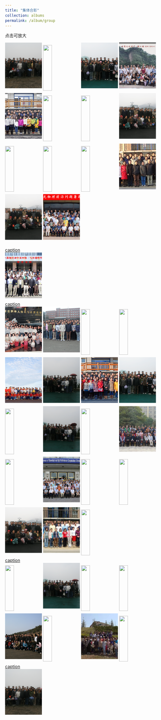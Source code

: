 ```yaml
---
title: "集体合影"
collection: albums
permalink: /album/group
---
```

点击可放大
<style>.gallery-img{height: 150px;object-fit: cover;margin-bottom: 8px;}</style>
<a href="../keli_photo/group/WeChat Image_20220323142515.jpg"><img class="gallery-img" src="../keli_photo/group/WeChat Image_20220323142515.jpg" width="24%"></a>
<a href="../keli_photo/group/会议合影.jpg"><img class="gallery-img" src="../keli_photo/group/会议合影.jpg" width="24%"></a>
<a href="../keli_photo/group/WeChat Image_20220323142327.jpg"><img class="gallery-img" src="../keli_photo/group/WeChat Image_20220323142327.jpg" width="24%"></a>
<a href="../keli_photo/group/mmexport1651062737210.jpg"><img class="gallery-img" src="../keli_photo/group/mmexport1651062737210.jpg" width="24%"></a>
<a href="../keli_photo/group/20141201_GroupPhoto.jpg"><img class="gallery-img" src="../keli_photo/group/20141201_GroupPhoto.jpg" width="24%"></a>
<a href="../keli_photo/group/金石滩.jpg"><img class="gallery-img" src="../keli_photo/group/金石滩.jpg" width="24%"></a>
<a href="../keli_photo/group/WeChat Image_20220323141112.jpg"><img class="gallery-img" src="../keli_photo/group/WeChat Image_20220323141112.jpg" width="24%"></a>
<a href="../keli_photo/group/WeChat Image_20220323142632.jpg"><img class="gallery-img" src="../keli_photo/group/WeChat Image_20220323142632.jpg" width="24%"></a>
<a href="../keli_photo/group/WeChat Image_20220323142656.jpg"><img class="gallery-img" src="../keli_photo/group/WeChat Image_20220323142656.jpg" width="24%"></a>
<a href="../keli_photo/group/WeChat Image_20220328132052.jpg"><img class="gallery-img" src="../keli_photo/group/WeChat Image_20220328132052.jpg" width="24%"></a>
<a href="../keli_photo/group/2012.11.26.jpg"><img class="gallery-img" src="../keli_photo/group/2012.11.26.jpg" width="24%"></a>
<a href="../keli_photo/group/2008_1.jpg"><img class="gallery-img" src="../keli_photo/group/2008_1.jpg" width="24%"></a>
<a href="../keli_photo/group/WeChat Image_20220323142254.jpg"><img class="gallery-img" src="../keli_photo/group/WeChat Image_20220323142254.jpg" width="24%"></a>
<a href="../keli_photo/group/2021.png"><img class="gallery-img" src="../keli_photo/group/2021.png" width="24%"><figcaption>caption</figcaption></a>
<a href="../keli_photo/group/2005.jpg"><img class="gallery-img" src="../keli_photo/group/2005.jpg" width="24%"><figcaption>caption</figcaption></a>
<a href="../keli_photo/group/mmexport1651062750847.jpg"><img class="gallery-img" src="../keli_photo/group/mmexport1651062750847.jpg" width="24%"></a>
<a href="../keli_photo/group/WeChat Image_20220328132724.jpg"><img class="gallery-img" src="../keli_photo/group/WeChat Image_20220328132724.jpg" width="24%"></a>
<a href="../keli_photo/group/WeChat Image_20220323142644.jpg"><img class="gallery-img" src="../keli_photo/group/WeChat Image_20220323142644.jpg" width="24%"></a>
<a href="../keli_photo/group/2016.10.10.jpg"><img class="gallery-img" src="../keli_photo/group/2016.10.10.jpg" width="24%"></a>
<a href="../keli_photo/group/微信图片_20220323131422.jpg"><img class="gallery-img" src="../keli_photo/group/微信图片_20220323131422.jpg" width="24%"></a>
<a href="../keli_photo/group/WeChat Image_20220323142617.jpg"><img class="gallery-img" src="../keli_photo/group/WeChat Image_20220323142617.jpg" width="24%"></a>
<a href="../keli_photo/group/2013_1223.jpg"><img class="gallery-img" src="../keli_photo/group/2013_1223.jpg" width="24%"></a>
<a href="../keli_photo/group/WeChat Image_20220323142545.jpg"><img class="gallery-img" src="../keli_photo/group/WeChat Image_20220323142545.jpg" width="24%"></a>
<a href="../keli_photo/group/WeChat Image_20220323142649.jpg"><img class="gallery-img" src="../keli_photo/group/WeChat Image_20220323142649.jpg" width="24%"></a>
<a href="../keli_photo/group/WeChat Image_20220323142448.jpg"><img class="gallery-img" src="../keli_photo/group/WeChat Image_20220323142448.jpg" width="24%"></a>
<a href="../keli_photo/group/IMG_6588.JPG"><img class="gallery-img" src="../keli_photo/group/IMG_6588.JPG" width="24%"></a>
<a href="../keli_photo/group/WeChat Image_20220322213943.jpg"><img class="gallery-img" src="../keli_photo/group/WeChat Image_20220322213943.jpg" width="24%"></a>
<a href="../keli_photo/group/WeChat Image_20220323142639.jpg"><img class="gallery-img" src="../keli_photo/group/WeChat Image_20220323142639.jpg" width="24%"></a>
<a href="../keli_photo/group/W020141024386453400645.jpg"><img class="gallery-img" src="../keli_photo/group/W020141024386453400645.jpg" width="24%"></a>
<a href="../keli_photo/group/2013.JPG"><img class="gallery-img" src="../keli_photo/group/2013.JPG" width="24%"></a>
<a href="../keli_photo/group/2015.9.14.jpg"><img class="gallery-img" src="../keli_photo/group/2015.9.14.jpg" width="24%"></a>
<a href="../keli_photo/group/WeChat Image_20220323142227.jpg"><img class="gallery-img" src="../keli_photo/group/WeChat Image_20220323142227.jpg" width="24%"></a>
<a href="../keli_photo/group/2009_0526.jpg"><img class="gallery-img" src="../keli_photo/group/2009_0526.jpg" width="24%"></a>
<a href="../keli_photo/group/2016.jpg"><img class="gallery-img" src="../keli_photo/group/2016.jpg" width="24%"><figcaption>caption</figcaption></a>
<a href="../keli_photo/group/WeChat Image_20220323140824.jpg"><img class="gallery-img" src="../keli_photo/group/WeChat Image_20220323140824.jpg" width="24%"></a>
<a href="../keli_photo/group/WeChat Image_20220323142601.jpg"><img class="gallery-img" src="../keli_photo/group/WeChat Image_20220323142601.jpg" width="24%"></a>
<a href="../keli_photo/group/WeChat Image_20220328131959.jpg"><img class="gallery-img" src="../keli_photo/group/WeChat Image_20220328131959.jpg" width="24%"></a>
<a href="../keli_photo/group/海边.jpg"><img class="gallery-img" src="../keli_photo/group/海边.jpg" width="24%"></a>
<a href="../keli_photo/group/WeChat Image_20220323135337.jpg"><img class="gallery-img" src="../keli_photo/group/WeChat Image_20220323135337.jpg" width="24%"></a>
<a href="../keli_photo/group/WeChat Image_20220328132127.jpg"><img class="gallery-img" src="../keli_photo/group/WeChat Image_20220328132127.jpg" width="24%"></a>
<a href="../keli_photo/group/WeChat Image_20220322205024.jpg"><img class="gallery-img" src="../keli_photo/group/WeChat Image_20220322205024.jpg" width="24%"></a>
<a href="../keli_photo/group/2017.jpg"><img class="gallery-img" src="../keli_photo/group/2017.jpg" width="24%"><figcaption>caption</figcaption></a>
<a href="../keli_photo/group/WeChat Image_20220323142355.jpg"><img class="gallery-img" src="../keli_photo/group/WeChat Image_20220323142355.jpg" width="24%"></a>
